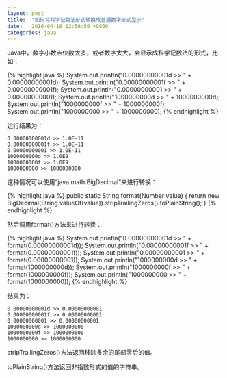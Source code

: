 ```yaml
---
layout: post
title:  "如何将科学记数法形式转换成普通数字形式显示"
date:   2016-04-18 12:56:50 +0800
categories: java
---
```

Java中，数字小数点位数太多，或者数字太大，会显示成科学记数法的形式，比如：

{% highlight java %}
System.out.println("0.00000000001d >> " + 0.00000000001d);
System.out.println("0.00000000001f >> " + 0.00000000001f);
System.out.println("0.00000000001 >> " + 0.00000000001);
System.out.println("1000000000d >> " + 1000000000d);
System.out.println("1000000000f >> " + 1000000000f);
System.out.println("1000000000 >> " + 1000000000);
{% endhighlight %}

运行结果为：

```
0.00000000001d >> 1.0E-11
0.00000000001f >> 1.0E-11
0.00000000001 >> 1.0E-11
1000000000d >> 1.0E9
1000000000f >> 1.0E9
1000000000 >> 1000000000
```

这种情况可以使用“java.math.BigDecimal”来进行转换：

{% highlight java %}
public static String format(Number value) {
    return new BigDecimal(String.valueOf(value)).stripTrailingZeros().toPlainString();
}
{% endhighlight %}

然后调用format()方法来进行转换：

{% highlight java %}
System.out.println("0.00000000001d >> " + format(0.00000000001d));
System.out.println("0.00000000001f >> " + format(0.00000000001f));
System.out.println("0.00000000001 >> " + format(0.00000000001));
System.out.println("1000000000d >> " + format(1000000000d));
System.out.println("1000000000f >> " + format(1000000000f));
System.out.println("1000000000 >> " + format(1000000000));
{% endhighlight %}

结果为：

```
0.00000000001d >> 0.00000000001
0.00000000001f >> 0.00000000001
0.00000000001 >> 0.00000000001
1000000000d >> 1000000000
1000000000f >> 1000000000
1000000000 >> 1000000000
```

stripTrailingZeros()方法返回移除多余的尾部零后的值。

toPlainString()方法返回非指数形式的值的字符串。